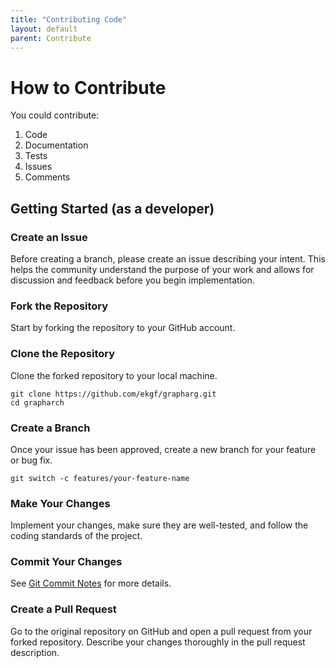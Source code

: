 ```yaml
---
title: "Contributing Code"
layout: default
parent: Contribute
---
```


# How to Contribute

You could contribute:

1. Code
2. Documentation
3. Tests
4. Issues
5. Comments

## Getting Started (as a developer)

### Create an Issue

Before creating a branch, please create an
issue describing your intent.
This helps the community understand the
purpose of your work and allows for
discussion and feedback before you
begin implementation.

### Fork the Repository

Start by forking the repository to your
GitHub account.

### Clone the Repository

Clone the forked repository to your
local machine.

```shell
git clone https://github.com/ekgf/grapharg.git
cd grapharch
```

### Create a Branch

Once your issue has been approved, create a new branch for your feature or bug fix.

```shell
git switch -c features/your-feature-name
```

### Make Your Changes

Implement your changes, make sure they are
well-tested, and follow the coding standards
of the project.

### Commit Your Changes

See [Git Commit Notes](git-commit.md) for more details.

### Create a Pull Request

Go to the original repository on GitHub and
open a pull request from your forked repository.
Describe your changes thoroughly in the pull
request description.